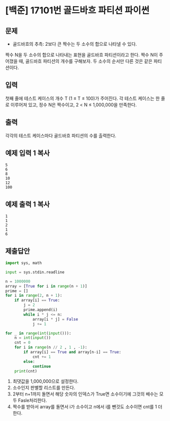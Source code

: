 # [백준] 17101번 골드바흐 파티션 파이썬

## 문제

- 골드바흐의 추측: 2보다 큰 짝수는 두 소수의 합으로 나타낼 수 있다.

짝수 N을 두 소수의 합으로 나타내는 표현을 골드바흐 파티션이라고 한다. 짝수 N이 주어졌을 때, 골드바흐 파티션의 개수를 구해보자. 두 소수의 순서만 다른 것은 같은 파티션이다.

## 입력

첫째 줄에 테스트 케이스의 개수 T (1 ≤ T ≤ 100)가 주어진다. 각 테스트 케이스는 한 줄로 이루어져 있고, 정수 N은 짝수이고, 2 < N ≤ 1,000,000을 만족한다.

## 출력

각각의 테스트 케이스마다 골드바흐 파티션의 수를 출력한다.

## 예제 입력 1 복사

```
5
6
8
10
12
100
```

## 예제 출력 1 복사

```
1
1
2
1
6
```

## 제출답안

```python
import sys, math

input = sys.stdin.readline

n = 1000000
array = [True for i in range(n + 1)]
prime = []
for i in range(2, n + 1):
    if array[i] == True:
        j = 2
        prime.append(i)
        while i * j <= n:
            array[i * j] = False
            j += 1

for _ in range(int(input())):
    n = int(input())
    cnt = 0
    for i in range(n // 2 , 1 , -1):
        if array[i] == True and array[n-i] == True:
            cnt += 1
        else:
            continue
    print(cnt)
```

1. 최댓값을 1,000,000으로 설정한다.
2. 소수인지 판별할 리스트를 만든다.
3. 2부터 n+1까지 돌면서 해당 숫자의 인덱스가 True면 소수이기에 그것의 배수는 모두 Fasle처리한다.
4. 짝수를 받아서 array를 돌면서 i가 소수이고 n에서 i를 뺀것도 소수이면 cnt를 1 더한다.